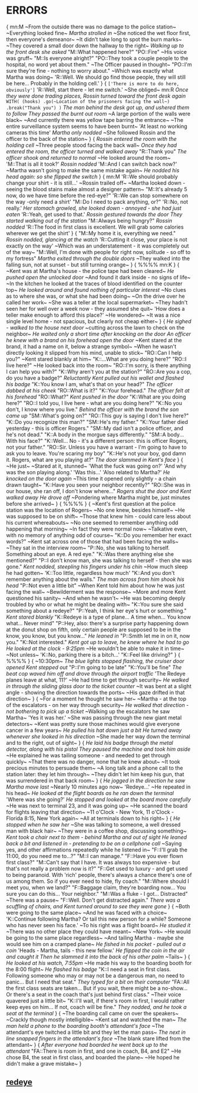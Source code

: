 # ERRORS
{
mn:M
~From the outside there was no damage to the police station~
~Everything looked fine~
*Martha strolled in*
~She noticed the wet floor first, then everyone's demeanor~
~It didn't take long to spot the burn marks~
~They covered a small door down the hallway to the right~
*Walking up to the front desk she asked*
"M::What happened here?"
"PO::Fire"
~His voice was gruff~
"M::Is everyone alright?"
"PO::They took a couple people to the hospital, no word yet about them."
~The Officer paused in thought~
"PO::I'm sure they're fine - nothing to worry about."
~Which was exactly what Martha was doing~
'R::Well.
We should go find those people, they will still be here... 
Probably in the holding cell.'
}
{
`['There is more to do here, obviously']`
'R::Well, start there - let me switch.'
~She obliged~
mn:R
*Once they were done trading places, Rossin turned toward the front desk again*
`WITH(
  (hooks)
    .go(~Location of the prisoners facing the wall~)
    .break("Thank you")
)`
*The man behind the desk got up, and ushered them to follow*
*They passed the burnt out room*
~A large portion of the walls were black~
~And currently there was yellow tape barring the entrance~
~The entire surveillance system seems to have been burnt~
'At least no working cameras this time'
*Martha only nodded*
~She followed Rossin and the officer to the back of the station~
}
{
*Rossin entered the room with the holding cell*
~Three people stood facing the back wall~
*Once they had entered the room, the officer turned and walked away*
"R::Thank you"
*The officer shook and returned to normal*
~He looked around the room~
'M::That is all it took?'
*Rossin nodded*
'M::And I can switch back now?'
~Martha wasn't going to make the same mistake again~
*He nodded his head again: so she flipped the switch*
}
{
mn:M
'R::We should probably change your shirt - it is still...'
~Rossin trailed off~
~Martha looked down - seeing the blood stains make almost a designer pattern~
"M::It's already 5 now, do we have time before the red-eye?"
'R::We can stop somewhere on the way -only need a shirt'
"M::Do I need to pack anything, or?"
'R::No, not really.'
*Her stomach growled, she looked down - annoyed - she had just eaten*
'R::Yeah, get used to that.'
*Rossin gestured towards the door*
*They started walking out of the station*
"M::Always being hungry?"
*Rossin nodded*
'R::The food in first class is excellent. 
We will grab some calories wherever we get the shirt'
}
{
"M::My home it is, everything we need."
*Rossin nodded, glancing at the watch*
'R::Cutting it close, your place is not exactly on the way'
~Which was an understatement - it was completely out of the way~
"M::Well, I'm done with people for right now, solitude - so off to my fortress"
*Martha exited through the double doors*
~They walked into the falling sun, not at sunset - but still turning orange~
}
{
%%%%
mn:K
}
{
~Kent was at Martha's house - the police tape had been cleared~
*He pushed open the unlocked door*
~And found it dark inside - no signs of life~
~In the kitchen he looked at the traces of blood identified on the counter top~
*He looked around and found nothing of particular interest*
~No clues as to where she was, or what she had been doing~
~On the drive over he called her work~
~She was a teller at the local supermarket~
~They hadn't seen her for well over a week now - they assumed she quit~
'How does a teller make enough to afford this place?'
~He wondered~
~It was a nice single level home - not spacious, but clearly not cheap either~
}
{
*He sighed - walked to the house next door*
~cutting across the lawn to check on the neighbor~
*He waited only a short time after knocking on the door*
*An officer he knew with a brand on his forehead open the door*
~Kent stared at the brand, it had a name on it, below a strange symbol~
~When he wasn't directly looking it slipped from his mind, unable to stick~
"RO::Can I help you?"
~Kent stared blankly at him~
"K::...What are you doing here?"
"RO::I live here?"
~He looked back into the room~
"RO::I'm sorry, is there anything I can help you with?"
"K::Why aren't you at the station?"
"RO::Are you a cop, do you have a badge?"
*Reluctantly Kent pulled out his wallet and flashed his badge*
"K::You know I am, what's that on your head?"
*The officer dabbed at his cheek*
"RO::What is it?"
"K::Your forehead."
*The officer felt at his forehead*
"RO::What?"
*Kent pushed in the door*
"K::What are you doing here?"
"RO::I told you, I live here - what are you doing here?"
"K::No you don't, I know where you live."
*Behind the officer with the brand the son came up*
"SM::What's going on?"
"RO::This guy is saying I don't live here?"
"K::Do you recognize this man?"
"SM::He's my father."
"K::Your father died yesterday - this is officer Rogers."
"SM::My dad isn't a police officer, and he's not dead."
"K::A body in the morgue says differently."
"SM::A body...
With his face?"
"K::Well...
No - it's a different person: this is officer Rogers, not your father."
"RO::Sir.
Unless you have a warrant - I'm going to have to ask you to leave.
You're scaring my boy"
"K::He's not your boy, god damn it.
Rogers, what are you playing at?"
*The door slammed in Kent's face*
}
{
~He just~
~Stared at it, stunned~
'What the fuck was going on?'
'And why was the son playing along.'
'Was this...'
'Also related to Martha?'
*He knocked on the door again*
~This time it opened only slightly - a chain drawn taught~
"K::Have you seen your neighbor recently?"
"RO::She was in our house, she ran off, I don't know where..."
*Rogers shut the door and Kent walked away*
*He drove off*
~Pondering where Martha might be, just minutes before she arrived~
}
{
%%%%
}
{
~Kent's first question at the police station was the location of Rogers~
~No one knew, besides himself~
~He was supposed to be on shift~
~Those that knew him - could care less about his current whereabouts~
~No one seemed to remember anything odd happening that morning~
~In fact they were normal now~
~Talkative even, with no memory of anything odd of course~
"K::Do you remember her exact words?"
~Kent sat across one of those that had been facing the walls~
~They sat in the interview room~
"P::No, she was talking to herself.
Something about an eye.
A red eye."
"K::Was there anything else she mentioned?"
"P::I don't know man, she was talking to herself - then she was gone."
*Kent nodded, steepling his fingers under his chin*
~How much sleep he had gotten~
'K::Too little, regardless how much'
"K::And you don't remember anything about the walls."
*The man across from him shook his head*
"P::Not even a little bit"
~When Kent told him about how he was just facing the wall~
~Bewilderment was the response~
~More and more Kent questioned his sanity~
~And when he wasn't~
~He was becoming deeply troubled by who or what he might be dealing with~
"K::You sure she said something about a redeye?"
"P::Yeah, I think her eye's hurt or something."
*Kent stared blankly*
"K::Redeye is a type of plane...
A time when...
You know what...
Never mind"
"P::Hey, also: there's a surprise party happening down at the donut shop on fifth, only certain people are supposed to be in the know, you know, but you know..."
*He leaned in*
"P::Smith let me in on it, now you."
"K::Not interested."
*Kent got up to leave, he knew where he had to go*
*He looked at the clock - 9:25pm*
~He wouldn't be able to make it in time~
~Not unless~
'K::No, parking there is a bitch...'
"K::Feel like driving?"
}
{
%%%%
}
{
~10:30pm~
*The blue lights stopped flashing, the cruiser door opened*
*Kent stepped out*
"P::I'm going to be late"
"K::You'll be fine"
*The beat cop waved him off and drove through the airport traffic*
'The Redeye planes leave at what, 11?'
~He had time to get through security~
*He walked in through the sliding glass door to the ticket counter*
~It was bent at a slight angle - showing the direction towards the ports~
~His gaze drifted in that direction~
}
{
~For a moment he thought he saw her~
~Martha - at the top of the escalators - on her way through security~
*He walked that direction - not bothering to pick up a ticket*
~Walking up the escalators he saw Martha~
'Yes it was her.'
~She was passing through the new giant metal detectors~
~Kent was pretty sure those machines would give everyone cancer in a few years~
*He pulled his hat down just a bit*
*He turned away whenever she looked in his direction*
~She made her way down the terminal and to the right, out of sight~
}
{
*He laid his badge through the metal detector, along with his pistol*
*They paused the machine and took him aside*
~He explained he was tailing someone - and needed to get through quickly~
~That there was no danger, none that he knew about~
~It took precious minutes to persuade them~
~A long talk and  a phone call to the station later: they let him through~
~They didn't let him keep his gun, that was surrendered in that back room~
}
{
*He jogged in the direction he saw Martha move last*
~Nearly 10 minutes ago now~
'Redeye...'
~He repeated in his head~
*He looked at the flight boards as he ran down the terminal*
'Where was she going?'
*He stopped and looked at the board more carefully*
~He was next to terminal 23, and it was going up~
~He scanned the board for flights leaving that direction~
~11 o'Clock - New York, 11 o'Clock - Florida 8:15, New York again~
~All at terminals down to his right~
}
{
*He stopped when he saw her*
~She was talking to someone, a well dressed man with black hair~
~They were in a coffee shop, discussing something~
*Kent took a chair next to them - behind Martha and out of sight*
*He leaned back a bit and listened in - pretending to be on a cellphone call*
~Saying yes, and other affirmations repeatedly while he listened in~
"F::I'll grab the 11:00, do you need me to...?"
"M::I can manage."
"F::Have you ever flown first class?"
"M::Can't say that I have. 
It was always too expensive - but that's not really a problem now is it?"
"F::Get used to luxury - and get used to being paranoid. 
With 'rich' people, there's always a chance there's one of us among them. 
So if you ever need to hide, fly coach."
"M::Where should I meet you, when we land?"
"F::Baggage claim, they're boarding now...
You sure you can do this...
Your neighbor."
"M::Was a fluke - I got...
Distracted"
~There was a pause~
"F::Well.
Don't get distracted again."
*There was a scuffling of chairs, and Kent turned around to see they were gone*
}
{
~Both were going to the same place~
~And he was faced with a choice~
'K::Continue following Martha? 
Or tail this new person for a while? 
Someone who has never seen his face.'
~To his right was a flight board~
*He studied it*
~There was no other place they could have meant~
~New York~
~He would be going to the same place regardless~
~And tailing Martha - maybe she would see him on a cramped plane~
*He fished in his pocket - pulled out a coin*
'Heads - Martha, tails - this new fellow.'
*He flipped the coin in the air and caught it*
*Then he slammed it into the back of his other palm*
~Tails~
}
{
*He looked at his watch, 7:55pm*
~He made his way to the boarding booth for the 8:00 flight~
*He flashed his badge*
"K::I need a seat in first class. 
Following someone who may or may not be a dangerous man, no need to panic...
But I need that seat."
*They typed for a bit on their computer*
"FA::All the first class seats are taken... 
But if you wait, there might be a no-show...
Or there's a seat in the coach that's just behind first class."
~Their voice quavered just a little bit~
"K::I'll wait, if there's room in first, I would rather keep eyes on him...
If not, coach will be fine."
*They nodded, and he took a seat at the terminal*
}
{
~The boarding call came on over the speakers~
~Crackly though mostly intelligible~
~Kent sat and watched the man~
*The man held a phone to the boarding booth's attendant's face*
~The attendant's eye twitched a little bit and they let the man pass~
*The next in line snapped fingers in the attendant's face*
~The blank stare lifted from the attendant~
}
{
*After everyone had boarded he went back up to the attendant*
"FA::There is room in first, and one in coach, B4, and E2"
~He chose B4, the seat in first class, and boarded the plane~
~He hoped he didn't make a grave mistake~
}
## [redeye](redeye.md)
